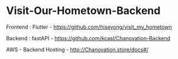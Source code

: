 # Visit-Our-Hometown-Backend

Frontend : Flutter - https://github.com/hiseyong/visit_my_hometown

Backend : fastAPI - https://github.com/kcasl/Chanovation-Backend

AWS - Backend Hosting - http://Chanovation.store/docs#/
